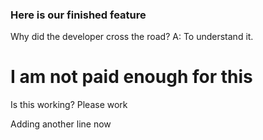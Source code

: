 ### Here is our finished feature
Why did the developer cross the road?
A: To understand it.



# I am not paid enough for this

Is this working? 
Please work

Adding another line now
